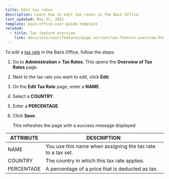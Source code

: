```yaml
---
title: Edit tax rates
description: Learn how to edit tax rates in the Back Office.
last_updated: May 31, 2022
template: back-office-user-guide-template
related:
  - title: Tax feature overview
    link: docs/scos/user/features/page.version/tax-feature-overview.html
---
```



To edit a [tax rate](/docs/scos/user/features/{{site.version}}/tax-feature-overview.html) in the Back Office, follow the steps:

1. Go to **Administration&nbsp;<span aria-label="and then">></span> Tax Rates**.
    This opens the **Overview of Tax Rates** page.
2. Next to the tax rate you want to edit, click **Edit**.
3. On the **Edit Tax Rate** page, enter a **NAME**.
4. Select a **COUNTRY**.
5. Enter a **PERCENTAGE**.
6. Click **Save**.

    This refreshes the page with a success message displayed.

| ATTRIBUTE |DESCRIPTION  |
| --- | --- |
| NAME | You use this name when assigning the tax rate to a tax set. |
| COUNTRY | The country in which this tax rate applies. |
| PERCENTAGE | A percentage of a price that is deducted as tax. |
